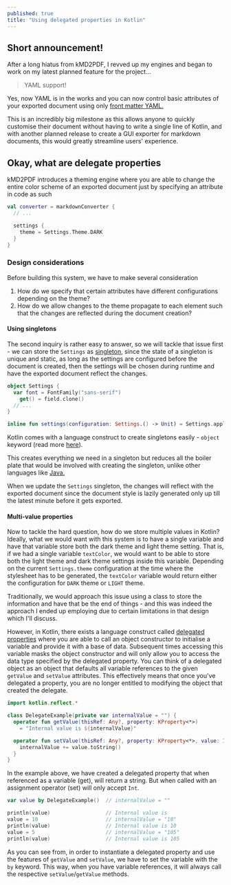 ```yaml
---
published: true
title: "Using delegated properties in Kotlin"
---
```


## Short announcement!
After a long hiatus from kMD2PDF, I revved up my engines and began to work on my latest planned feature for the 
project...

> YAML support!

Yes, now YAML is in the works and you can now control basic attributes of your exported document using only 
[front matter YAML.](https://jekyllrb.com/docs/front-matter/)

This is an incredibly big milestone as this allows anyone to quickly customise their document without having to write a
single line of Kotlin, and with another planned release to create a GUI exporter for markdown documents, this would 
greatly streamline users' experience.

## Okay, what are delegate properties
kMD2PDF introduces a theming engine where you are able to change the entire color scheme of an exported document just by
specifying an attribute in code as such

```kotlin
val converter = markdownConverter {
  // ...

  settings {
    theme = Settings.Theme.DARK
  }  
}
```

### Design considerations
Before building this system, we have to make several consideration

1. How do we specify that certain attributes have different configurations depending on the theme?
2. How do we allow changes to the theme propagate to each element such that the changes are reflected during the 
   document creation?

#### Using singletons
The second inquiry is rather easy to answer, so we will tackle that issue first - we can store the `Settings` as 
[singleton](https://en.wikipedia.org/wiki/Singleton_pattern), since the state of a singleton is unique and static, as 
long as the settings are configured before the document is created, then the settings will be chosen during runtime and 
have the exported document reflect the changes.

```kotlin
object Settings {
  var font = FontFamily("sans-serif")
    get() = field.clone()
  // ...
}

inline fun settings(configuration: Settings.() -> Unit) = Settings.apply(configuration)
```

Kotlin comes with a language construct to create singletons easily - `object` keyword (read more 
[here](https://kotlinlang.org/docs/reference/object-declarations.html#object-declarations)).

This creates everything we need in a singleton but reduces all the boiler plate that would be involved with creating 
the singleton, unlike other languages like [Java.](https://www.geeksforgeeks.org/singleton-class-java/)

When we update the `Settings` singleton, the changes will reflect with the exported document since the document style is
lazily generated only up till the latest minute before it gets exported.

#### Multi-value properties
Now to tackle the hard question, how do we store multiple values in Kotlin? Ideally, what we would want with this system
is to have a single variable and have that variable store both the dark theme and light theme setting. That is, if we 
had a single variable `textColor`, we would want to be able to store both the light theme and dark theme settings inside 
this variable. Depending on the current `Settings.theme` configuration at the time where the stylesheet has to be 
generated, the `textColor` variable would return either the configuration for `DARK` theme or `LIGHT` theme.

Traditionally, we would approach this issue using a class to store the information and have that be the end of things - 
and this was indeed the approach I ended up employing due to certain limitations in that design which I'll discuss.

However, in Kotlin, there exists a language construct called 
[delegated properties](https://kotlinlang.org/docs/reference/delegated-properties.html) where you are able to call an 
object constructor to initialise a variable and provide it with a base of data. Subsequent times accessing this variable
masks the object constructor and will only allow you to access the data type specified by the delegated property. You 
can think of a delegated object as an object that defaults all variable references to the given `getValue` and 
`setValue` attributes. This effectively means that once you've delegated a property, you are no longer entitled to 
modifying the object that created the delegate.

```kotlin
import kotlin.reflect.*

class DelegateExample(private var internalValue = "") {
  operator fun getValue(thisRef: Any?, property: KProperty<*>) 
    = "Internal value is ${internalValue}"

  operator fun setValue(thisRef: Any?, property: KProperty<*>, value: Int) {
    internalValue += value.toString()
  }
}
```

In the example above, we have created a delegated property that when referenced as a variable (get), will return a 
string. But when called with an assignment operator (set) will only accept `Int`.

```kotlin
var value by DelegateExample()  // internalValue = ""

println(value)                  // Internal value is 
value = 10                      // internalValue = "10"
println(value)                  // Internal value is 10
value = 5                       // internalValue = "105"
println(value)                  // Internal value is 105
```

As you can see from, in order to instantiate a delegated property and use the features of `getValue` and `setValue`, we
have to set the variable with the `by` keyword. This way, when you have variable references, it will always call the 
respective `setValue`/`getValue` methods.